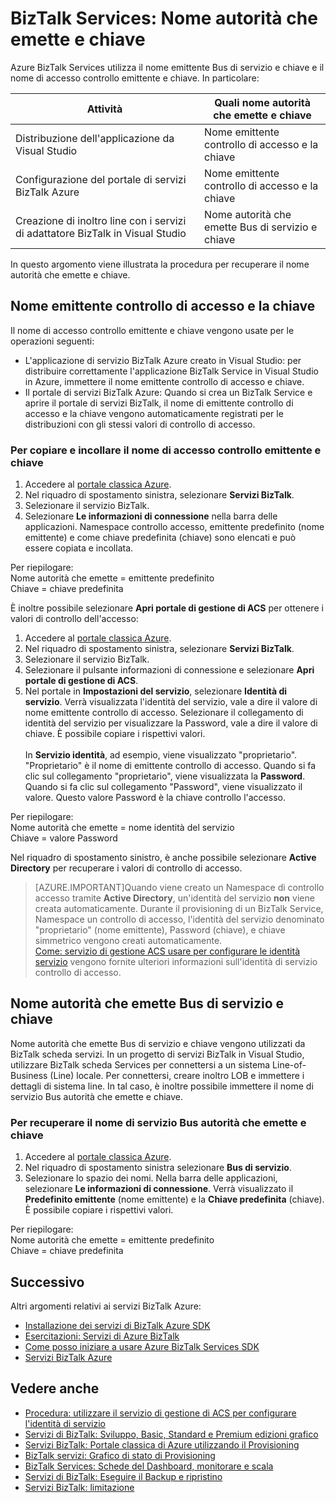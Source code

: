 <properties 
    pageTitle="Nome autorità che emette e chiave in servizi BizTalk | Microsoft Azure" 
    description="Informazioni su come recuperare nome autorità che emette e chiave per Bus di servizio o controllo di accesso (ACS) in servizi BizTalk. MABS, WABS" 
    services="biztalk-services" 
    documentationCenter="" 
    authors="MandiOhlinger" 
    manager="erikre" 
    editor=""/>

<tags 
    ms.service="biztalk-services" 
    ms.workload="integration" 
    ms.tgt_pltfrm="na" 
    ms.devlang="na" 
    ms.topic="article" 
    ms.date="08/15/2016" 
    ms.author="mandia"/>




# <a name="biztalk-services-issuer-name-and-issuer-key"></a>BizTalk Services: Nome autorità che emette e chiave

Azure BizTalk Services utilizza il nome emittente Bus di servizio e chiave e il nome di accesso controllo emittente e chiave. In particolare:

Attività | Quali nome autorità che emette e chiave
--- | ---
Distribuzione dell'applicazione da Visual Studio | Nome emittente controllo di accesso e la chiave
Configurazione del portale di servizi BizTalk Azure | Nome emittente controllo di accesso e la chiave
Creazione di inoltro line con i servizi di adattatore BizTalk in Visual Studio | Nome autorità che emette Bus di servizio e chiave

In questo argomento viene illustrata la procedura per recuperare il nome autorità che emette e chiave. 

## <a name="access-control-issuer-name-and-issuer-key"></a>Nome emittente controllo di accesso e la chiave
Il nome di accesso controllo emittente e chiave vengono usate per le operazioni seguenti:

- L'applicazione di servizio BizTalk Azure creato in Visual Studio: per distribuire correttamente l'applicazione BizTalk Service in Visual Studio in Azure, immettere il nome emittente controllo di accesso e chiave. 
- Il portale di servizi BizTalk Azure: Quando si crea un BizTalk Service e aprire il portale di servizi BizTalk, il nome di emittente controllo di accesso e la chiave vengono automaticamente registrati per le distribuzioni con gli stessi valori di controllo di accesso.

### <a name="to-copy-and-paste-the-access-control-issuer-name-and-issuer-key"></a>Per copiare e incollare il nome di accesso controllo emittente e chiave

1. Accedere al [portale classica Azure](http://go.microsoft.com/fwlink/p/?LinkID=213885).
2. Nel riquadro di spostamento sinistra, selezionare **Servizi BizTalk**.
3. Selezionare il servizio BizTalk. 
4. Selezionare **Le informazioni di connessione** nella barra delle applicazioni. Namespace controllo accesso, emittente predefinito (nome emittente) e come chiave predefinita (chiave) sono elencati e può essere copiata e incollata.  

Per riepilogare:  
Nome autorità che emette = emittente predefinito  
Chiave = chiave predefinita


È inoltre possibile selezionare **Apri portale di gestione di ACS** per ottenere i valori di controllo dell'accesso:

1. Accedere al [portale classica Azure](http://go.microsoft.com/fwlink/p/?LinkID=213885).
2. Nel riquadro di spostamento sinistra, selezionare **Servizi BizTalk**.
3. Selezionare il servizio BizTalk.
4. Selezionare il pulsante informazioni di connessione e selezionare **Apri portale di gestione di ACS**.
5. Nel portale in **Impostazioni del servizio**, selezionare **Identità di servizio**. Verrà visualizzata l'identità del servizio, vale a dire il valore di nome emittente controllo di accesso. Selezionare il collegamento di identità del servizio per visualizzare la Password, vale a dire il valore di chiave. È possibile copiare i rispettivi valori.<br/><br/>
In **Servizio identità**, ad esempio, viene visualizzato "proprietario". "Proprietario" è il nome di emittente controllo di accesso. Quando si fa clic sul collegamento "proprietario", viene visualizzata la **Password**. Quando si fa clic sul collegamento "Password", viene visualizzato il valore. Questo valore Password è la chiave controllo l'accesso.  

Per riepilogare:  
Nome autorità che emette = nome identità del servizio  
Chiave = valore Password

Nel riquadro di spostamento sinistro, è anche possibile selezionare **Active Directory** per recuperare i valori di controllo di accesso. 

> [AZURE.IMPORTANT]Quando viene creato un Namespace di controllo accesso tramite **Active Directory**, un'identità del servizio **non** viene creata automaticamente. Durante il provisioning di un BizTalk Service, Namespace un controllo di accesso, l'identità del servizio denominato "proprietario" (nome emittente), Password (chiave), e chiave simmetrico vengono creati automaticamente.<br /> 
[Come: servizio di gestione ACS usare per configurare le identità servizio](http://go.microsoft.com/fwlink/p/?LinkID=303942) vengono fornite ulteriori informazioni sull'identità di servizio controllo di accesso.


## <a name="service-bus-issuer-name-and-issuer-key"></a>Nome autorità che emette Bus di servizio e chiave
Nome autorità che emette Bus di servizio e chiave vengono utilizzati da BizTalk scheda servizi. In un progetto di servizi BizTalk in Visual Studio, utilizzare BizTalk scheda Services per connettersi a un sistema Line-of-Business (Line) locale. Per connettersi, creare inoltro LOB e immettere i dettagli di sistema line. In tal caso, è inoltre possibile immettere il nome di servizio Bus autorità che emette e chiave.

### <a name="to-retrieve-the-service-bus-issuer-name-and-issuer-key"></a>Per recuperare il nome di servizio Bus autorità che emette e chiave

1. Accedere al [portale classica Azure](http://go.microsoft.com/fwlink/p/?LinkID=213885).
2. Nel riquadro di spostamento sinistra selezionare **Bus di servizio**.
3. Selezionare lo spazio dei nomi. Nella barra delle applicazioni, selezionare **Le informazioni di connessione**. Verrà visualizzato il **Predefinito emittente** (nome emittente) e la **Chiave predefinita** (chiave). È possibile copiare i rispettivi valori.  

Per riepilogare:  
Nome autorità che emette = emittente predefinito  
Chiave = chiave predefinita

## <a name="next"></a>Successivo
Altri argomenti relativi ai servizi BizTalk Azure:

-  [Installazione dei servizi di BizTalk Azure SDK](http://go.microsoft.com/fwlink/p/?LinkID=241589)<br/>
-  [Esercitazioni: Servizi di Azure BizTalk](http://go.microsoft.com/fwlink/p/?LinkID=236944)<br/>
-  [Come posso iniziare a usare Azure BizTalk Services SDK](http://go.microsoft.com/fwlink/p/?LinkID=302335)<br/>
-  [Servizi BizTalk Azure](http://go.microsoft.com/fwlink/p/?LinkID=303664)<br/>


## <a name="see-also"></a>Vedere anche
-  [Procedura: utilizzare il servizio di gestione di ACS per configurare l'identità di servizio](http://go.microsoft.com/fwlink/p/?LinkID=303942)<br/>
- [Servizi di BizTalk: Sviluppo, Basic, Standard e Premium edizioni grafico](http://go.microsoft.com/fwlink/p/?LinkID=302279)<br/>
- [Servizi BizTalk: Portale classica di Azure utilizzando il Provisioning](http://go.microsoft.com/fwlink/p/?LinkID=302280)<br/>
- [BizTalk servizi: Grafico di stato di Provisioning](http://go.microsoft.com/fwlink/p/?LinkID=329870)<br/>
- [BizTalk Services: Schede del Dashboard, monitorare e scala](http://go.microsoft.com/fwlink/p/?LinkID=302281)<br/>
- [Servizi di BizTalk: Eseguire il Backup e ripristino](http://go.microsoft.com/fwlink/p/?LinkID=329873)<br/>
- [Servizi BizTalk: limitazione](http://go.microsoft.com/fwlink/p/?LinkID=302282)<br/>
 
